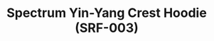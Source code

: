 ---
inv_num: 2014-005
add_credit: Cory Arcangel for Arcangel Surfware
url: 2014-005-spectrum-yin-yang-crest-hoodie-srf-003
title: Spectrum Yin-Yang Crest Hoodie (SRF-003)
year: '2014'
display_year: '2014'
medium: Hoodie
dims: Small, Medium, Large, X-Large, XX-Large
pitch: Hooded white sweatshirt with a large Arcangel Surfware Spectrum Yin-Yang Crest
  on the back and a smaller one on the front.
ps:
live_url:
youtube:
related_code:
subheading:
download:
commission:
layout: things-i-made
---